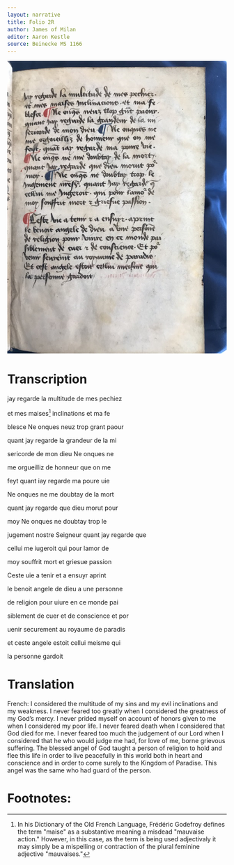 ```yaml
---
layout: narrative
title: Folio 2R
author: James of Milan
editor: Aaron Kestle
source: Beinecke MS 1166
---
```


![Beinecke MS 1166 Folio 2R](https://raw.githubusercontent.com/oldfrenchtexts/L-aiguillon-d-amour-divine/master/assets/2R.jpg)

# Transcription

jay regarde la multitude de mes pechiez 

et mes maises[^1] inclinations et ma fe 

blesce Ne onques neuz trop grant paour 

quant jay regarde la grandeur de la mi 

sericorde de mon dieu Ne onques ne 

me orgueilliz de honneur que on me 

feyt quant iay regarde ma poure uie 

Ne onques ne me doubtay de la mort 

quant jay regarde que dieu morut pour 

moy Ne onques ne doubtay trop le 

jugement nostre Seigneur quant jay regarde que 

cellui me iugeroit qui pour lamor de 

moy souffrit mort et griesue passion 

Ceste uie a tenir et a ensuyr aprint 

le benoit angele de dieu a une personne 

de religion pour uiure en ce monde pai 

siblement de cuer et de conscience et por 

uenir securement au royaume de paradis 

et ceste angele estoit cellui meisme qui 

la personne gardoit

# Translation

French: I considered the multitude of my sins and my evil inclinations and my weakness. I never feared too greatly when I considered the greatness of my God’s mercy. I never prided myself on account of honors given to me when I considered my poor life. I never feared death when I considered that God died for me. I never feared too much the judgement of our Lord when I considered that he who would judge me had, for love of me, borne grievous suffering. The blessed angel of God taught a person of religion to hold and flee this life in order to live peacefully in this world both in heart and conscience and in order to come surely to the Kingdom of Paradise. This angel was the same who had guard of the person.

# Footnotes:

[^1]: In his Dictionary of the Old French Language, Frédéric Godefroy defines the term "maise" as a substantive meaning a misdead "mauvaise action." However, in this case, as the term is being used adjectivaly it may simply be a mispelling or contraction of the plural feminine adjective "mauvaises." 
